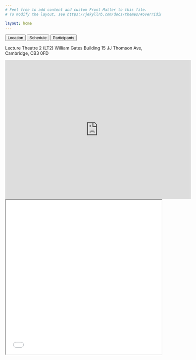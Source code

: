 ```yaml
---
# Feel free to add content and custom Front Matter to this file.
# To modify the layout, see https://jekyllrb.com/docs/themes/#overriding-theme-defaults

layout: home
---
```

<head>
<link rel="stylesheet" href="css/tabs.css">
<script src="js/tabs.js"></script>
</head>

<!-- Tab links -->
<div class="tab">
  <button class="tablinks" onclick="openTab(event, 'location')" id="default_open">Location</button>
  <button class="tablinks" onclick="openTab(event, 'schedule')">Schedule</button>
  <button class="tablinks" onclick="openTab(event, 'participants')">Participants</button>
</div>

<!-- Tab content -->
<div id="location" class="tabcontent">
  <p>
     Lecture Theatre 2 (LT2)
     William Gates Building
     15 JJ Thomson Ave, Cambridge, CB3 0FD
  </p>
  <iframe src="https://www.google.com/maps/embed?pb=!1m18!1m12!1m3!1d991.4608756367845!2d0.09093377127032908!3d52.21084871510938!2m3!1f0!2f0!3f0!3m2!1i1024!2i768!4f13.1!3m3!1m2!1s0x47d8774a3e90f6a7%3A0x46f5a17802d7f53b!2sLecture%20Theatre%202%2C%20Cambridge%20CB3%200FD!5e0!3m2!1sen!2suk!4v1676040082729!5m2!1sen!2suk" width="600" height="450" style="border:0;" allowfullscreen="" loading="lazy" referrerpolicy="no-referrer-when-downgrade"></iframe>
  
</div>

<div id="schedule" class="tabcontent">
  <iframe src="schedule/schedule.pdf" width="100%" height="500px"></iframe>
</div>

<div id="participants" class="tabcontent">
  <p></p>
</div>
